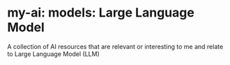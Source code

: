 # my-ai: models: Large Language Model
A collection of AI resources that are relevant or interesting to me and relate to Large Language Model (LLM)
